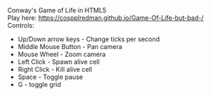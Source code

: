 Conway's Game of Life in HTML5  
Play here: https://cospplredman.github.io/Game-Of-Life-but-bad-/  
Controls:
  - Up/Down arrow keys - Change ticks per second
  - Middle Mouse Button - Pan camera
  - Mouse Wheel - Zoom camera
  - Left Click - Spawn alive cell
  - Right Click - Kill alive cell
  - Space - Toggle pause
  - G - toggle grid
